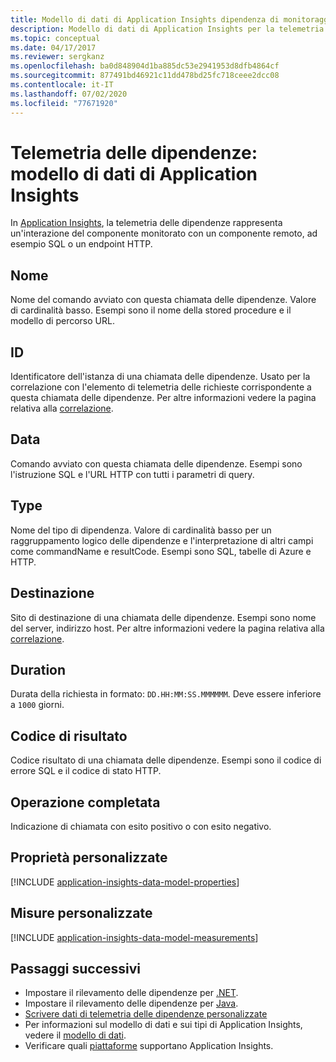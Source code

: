 ```yaml
---
title: Modello di dati di Application Insights dipendenza di monitoraggio di Azure
description: Modello di dati di Application Insights per la telemetria delle dipendenze
ms.topic: conceptual
ms.date: 04/17/2017
ms.reviewer: sergkanz
ms.openlocfilehash: ba0d848904d1ba885dc53e2941953d8dfb4864cf
ms.sourcegitcommit: 877491bd46921c11dd478bd25fc718ceee2dcc08
ms.contentlocale: it-IT
ms.lasthandoff: 07/02/2020
ms.locfileid: "77671920"
---
```

# <a name="dependency-telemetry-application-insights-data-model"></a>Telemetria delle dipendenze: modello di dati di Application Insights

In [Application Insights](../../azure-monitor/app/app-insights-overview.md), la telemetria delle dipendenze rappresenta un'interazione del componente monitorato con un componente remoto, ad esempio SQL o un endpoint HTTP.

## <a name="name"></a>Nome

Nome del comando avviato con questa chiamata delle dipendenze. Valore di cardinalità basso. Esempi sono il nome della stored procedure e il modello di percorso URL.

## <a name="id"></a>ID

Identificatore dell'istanza di una chiamata delle dipendenze. Usato per la correlazione con l'elemento di telemetria delle richieste corrispondente a questa chiamata delle dipendenze. Per altre informazioni vedere la pagina relativa alla [correlazione](../../azure-monitor/app/correlation.md).

## <a name="data"></a>Data

Comando avviato con questa chiamata delle dipendenze. Esempi sono l'istruzione SQL e l'URL HTTP con tutti i parametri di query.

## <a name="type"></a>Type

Nome del tipo di dipendenza. Valore di cardinalità basso per un raggruppamento logico delle dipendenze e l'interpretazione di altri campi come commandName e resultCode. Esempi sono SQL, tabelle di Azure e HTTP.

## <a name="target"></a>Destinazione

Sito di destinazione di una chiamata delle dipendenze. Esempi sono nome del server, indirizzo host. Per altre informazioni vedere la pagina relativa alla [correlazione](../../azure-monitor/app/correlation.md).

## <a name="duration"></a>Duration

Durata della richiesta in formato: `DD.HH:MM:SS.MMMMMM`. Deve essere inferiore a `1000` giorni.

## <a name="result-code"></a>Codice di risultato

Codice risultato di una chiamata delle dipendenze. Esempi sono il codice di errore SQL e il codice di stato HTTP.

## <a name="success"></a>Operazione completata

Indicazione di chiamata con esito positivo o con esito negativo.

## <a name="custom-properties"></a>Proprietà personalizzate

[!INCLUDE [application-insights-data-model-properties](../../../includes/application-insights-data-model-properties.md)]

## <a name="custom-measurements"></a>Misure personalizzate

[!INCLUDE [application-insights-data-model-measurements](../../../includes/application-insights-data-model-measurements.md)]


## <a name="next-steps"></a>Passaggi successivi

- Impostare il rilevamento delle dipendenze per [.NET](../../azure-monitor/app/asp-net-dependencies.md).
- Impostare il rilevamento delle dipendenze per [Java](../../azure-monitor/app/java-agent.md).
- [Scrivere dati di telemetria delle dipendenze personalizzate](../../azure-monitor/app/api-custom-events-metrics.md#trackdependency)
- Per informazioni sul modello di dati e sui tipi di Application Insights, vedere il [modello di dati](data-model.md).
- Verificare quali [piattaforme](../../azure-monitor/app/platforms.md) supportano Application Insights.
